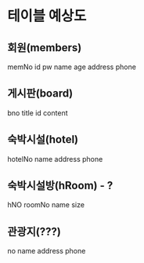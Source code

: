 # 테이블 예상도

## 회원(members)

memNo
id
pw
name
age
address
phone

## 게시판(board)

bno
title
id
content

## 숙박시설(hotel)

hotelNo
name
address
phone

## 숙박시설방(hRoom) - ?

hNO
roomNo
name
size

## 관광지(???)

no
name
address
phone
